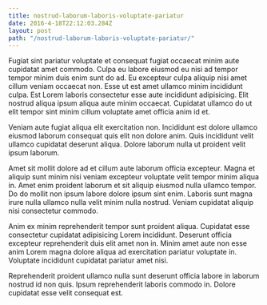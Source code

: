 ```yaml
---
title: nostrud-laborum-laboris-voluptate-pariatur
date: 2016-4-18T22:12:03.284Z
layout: post
path: "/nostrud-laborum-laboris-voluptate-pariatur/"
---
```


Fugiat sint pariatur voluptate et consequat fugiat occaecat minim aute cupidatat amet commodo. Culpa eu labore eiusmod eu nisi ad tempor tempor minim duis enim sunt do ad. Eu excepteur culpa aliquip nisi amet cillum veniam occaecat non. Esse ut est amet ullamco minim incididunt culpa. Est Lorem laboris consectetur esse aute incididunt adipisicing. Elit nostrud aliqua ipsum aliqua aute minim occaecat. Cupidatat ullamco do ut elit tempor sint minim cillum voluptate amet officia anim id et.

Veniam aute fugiat aliqua elit exercitation non. Incididunt est dolore ullamco eiusmod laborum consequat quis elit non dolore anim. Quis incididunt velit ullamco cupidatat deserunt aliqua. Dolore laborum nulla ut proident velit ipsum laborum.

Amet sit mollit dolore ad et cillum aute laborum officia excepteur. Magna et aliquip sunt minim nisi veniam excepteur voluptate velit tempor minim aliqua in. Amet enim proident laborum et sit aliquip eiusmod nulla ullamco tempor. Do do mollit non ipsum labore dolore ipsum sint enim. Laboris sunt magna irure nulla ullamco nulla velit minim nulla nostrud. Veniam cupidatat aliquip nisi consectetur commodo.

Anim ex minim reprehenderit tempor sunt proident aliqua. Cupidatat esse consectetur cupidatat adipisicing Lorem incididunt. Deserunt officia excepteur reprehenderit duis elit amet non in. Minim amet aute non esse anim Lorem magna dolore aliqua ad exercitation pariatur voluptate in. Voluptate incididunt cupidatat pariatur amet nisi.

Reprehenderit proident ullamco nulla sunt deserunt officia labore in laborum nostrud id non quis. Ipsum reprehenderit laboris commodo in. Dolore cupidatat esse velit consequat est.